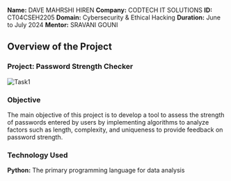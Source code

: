 **Name:** DAVE MAHRSHI HIREN
**Company:** CODTECH IT SOLUTIONS
**ID:** CT04CSEH2205
**Domain:** Cybersecurity & Ethical Hacking
**Duration:** June to July 2024
**Mentor:** SRAVANI GOUNI

## Overview of the Project

### Project: Password Strength Checker
![Task1](https://github.com/user-attachments/assets/218c984c-22ba-4092-a930-0295eed28c96)


### Objective
The main objective of this project is to develop a tool to assess the strength of passwords entered by users by implementing algorithms to analyze factors such as length, complexity, and uniqueness to provide feedback on password strength.

### Technology Used
**Python:** The primary programming language for data analysis
